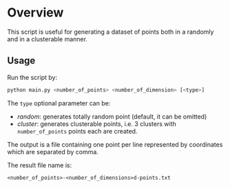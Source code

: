 # Overview

This script is useful for generating a dataset of points both in a randomly and in a clusterable manner.

## Usage

Run the script by:
```bash
python main.py <number_of_points> <number_of_dimension> [<type>]
```

The `type` optional parameter can be:
- _random_: generates totally random point (default, it can be omitted)
- _cluster_: generates clusterable points, i.e. 3 clusters with `number_of_points` points each are created.

The output is a file containing one point per line represented by coordinates which are separated by comma.

The result file name is:

```
<number_of_points>-<number_of_dimensions>d-points.txt
```

